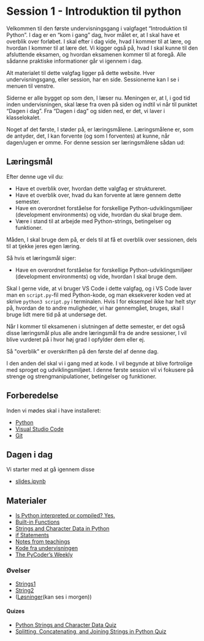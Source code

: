 # Session 1 - Introduktion til python

Velkommen til den første undervisningsgang i valgfaget “Introduktion til Python”. I dag er en “kom i gang” dag, hvor målet er, at I skal have et overblik over forløbet. I skal efter i dag vide, hvad I kommer til at lære, og hvordan I kommer til at lære det. Vi kigger også på, hvad I skal kunne til den afsluttende eksamen, og hvordan eksamenen kommer til at foregå. Alle sådanne praktiske informationer går vi igennem i dag.

Alt materialet til dette valgfag ligger på dette website. Hver undervisningsgang, eller session, har en side. Sessionerne kan I se i menuen til venstre.

Siderne er alle bygget op som den, I læser nu. Meningen er, at I, i god tid inden undervisningen, skal læse fra oven på siden og indtil vi når til punktet “Dagen i dag”. Fra “Dagen i dag” og siden ned, er det, vi laver i klasselokalet.

Noget af det første, I støder på, er læringsmålene. Læringsmålene er, som de antyder, det, I kan forvente (og som I forventes) at kunne, når dagen/ugen er omme. For denne session ser læringsmålene sådan ud:

## Læringsmål

Efter denne uge vil du:
- Have et overblik over, hvordan dette valgfag er struktureret.
- Have et overblik over, hvad du kan forvente at lære gennem dette semester.
- Have en overordnet forståelse for forskellige Python-udviklingsmiljøer (development environments) og vide, hvordan du skal bruge dem.
- Være i stand til at arbejde med Python-strings, betingelser og funktioner.

Måden, I skal bruge dem på, er dels til at få et overblik over sessionen, dels til at tjekke jeres egen læring.

Så hvis et læringsmål siger:
- Have en overordnet forståelse for forskellige Python-udviklingsmiljøer (development environments) og vide, hvordan I skal bruge dem.

Skal I gerne vide, at vi bruger VS Code i dette valgfag, og i VS Code laver man en `script.py`-fil med Python-kode, og man eksekverer koden ved at skrive `python3 script.py` i terminalen. Hvis I for eksempel ikke har helt styr på, hvordan de to andre muligheder, vi har gennemgået, bruges, skal I bruge lidt mere tid på at undersøge det.

Når I kommer til eksamenen i slutningen af dette semester, er det også disse læringsmål plus alle andre læringsmål fra de andre sessioner, I vil blive vurderet på i hvor høj grad I opfylder dem eller ej.

Så "overblik" er overskriften på den første del af denne dag.

I den anden del skal vi i gang med at kode. I vil begynde at blive fortrolige med sproget og udviklingsmiljøet. I denne første session vil vi fokusere på strenge og strengmanipulationer, betingelser og funktioner.

## Forberedelse

Inden vi mødes skal i have installeret:

* [Python](https://www.python.org/downloads/)
* [Visual Studio Code](https://code.visualstudio.com/)
* [Git](https://git-scm.com/downloads)

## Dagen i dag

Vi starter med at gå igennem disse 
* [slides.ipynb](slides_intro.ipynb)

## Materialer

* [Is Python interpreted or compiled? Yes.](https://nedbatchelder.com/blog/201803/is_python_interpreted_or_compiled_yes.html)
* [Built-in Functions](https://docs.python.org/3/library/functions.html)
* [Strings and Character Data in Python](https://realpython.com/python-strings/)
* [if Statements](https://docs.python.org/3/tutorial/controlflow.html#if-statements)
* [Notes from teachings](materialer/introduktion/notes_01.md)
* [Kode fra undervisningen](../materialer/datastrukturer1/)
* [The PyCoder’s Weekly](https://pycoders.com/issues/687)

### Øvelser
* [Strings1](string1.ipynb)
* [String2](string2.ipynb)
* ([Løsninger](solutions)(kan ses i morgen))

#### Quizes

* [Python Strings and Character Data Quiz](https://realpython.com/quizzes/python-strings/)
* [Splitting, Concatenating, and Joining Strings in Python Quiz](https://realpython.com/quizzes/python-split-strings/)

